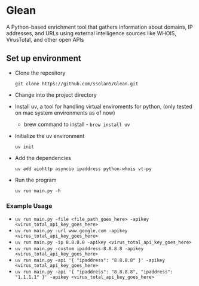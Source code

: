# Glean
A Python-based enrichment tool that gathers information about domains, IP addresses, and URLs using external intelligence sources like WHOIS, VirusTotal, and other open APIs 

## Set up environment 

- Clone the repository

  `git clone https://github.com/ssolan5/Glean.git`

- Change into the project directory
- Install uv, a tool for handling virtual enviroments for python, (only tested on mac system environments as of now)
  - brew command to install - `brew install uv`
  
- Initialize the uv environment

  `uv init`
  
- Add the dependencies

  `uv add aiohttp asyncio ipaddress python-whois vt-py`

- Run the program
  
  `uv run main.py -h`

### Example Usage 

- `uv run main.py -file <file_path_goes_here> -apikey <virus_total_api_key_goes_here>`
- `uv run main.py -url www.google.com -apikey <virus_total_api_key_goes_here>`
- `uv run main.py -ip 8.8.8.8 -apikey <virus_total_api_key_goes_here>`
- `uv run main.py -custom ipaddress:8.8.8.8 -apikey <virus_total_api_key_goes_here>`
- `uv run main.py -api '{ "ipaddress": "8.8.8.8" }' -apikey <virus_total_api_key_goes_here>`
- `uv run main.py -api '{ "ipaddress": "8.8.8.8", "ipaddress": "1.1.1.1" }' -apikey <virus_total_api_key_goes_here>`
